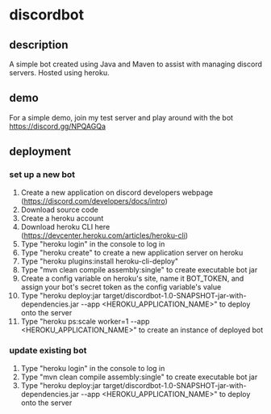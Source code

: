 # discordbot

## description

A simple bot created using Java and Maven to assist with managing discord servers. Hosted using heroku.

## demo

For a simple demo, join my test server and play around with the bot
https://discord.gg/NPQAGQa

## deployment

### set up a new bot

1. Create a new application on discord developers webpage (https://discord.com/developers/docs/intro)
2. Download source code
3. Create a heroku account
3. Download heroku CLI here (https://devcenter.heroku.com/articles/heroku-cli)
4. Type "heroku login" in the console to log in
5. Type "heroku create" to create a new application server on heroku
6. Type "heroku plugins:install heroku-cli-deploy"
7. Type "mvn clean compile assembly:single" to create executable bot jar
8. Create a config variable on heroku's site, name it BOT_TOKEN, and assign your bot's secret token as the config variable's value
9. Type "heroku deploy:jar target/discordbot-1.0-SNAPSHOT-jar-with-dependencies.jar --app <HEROKU_APPLICATION_NAME>" to deploy onto the server
10. Type "heroku ps:scale worker=1 --app <HEROKU_APPLICATION_NAME>" to create an instance of deployed bot

### update existing bot

1. Type "heroku login" in the console to log in
2. Type "mvn clean compile assembly:single" to create executable bot jar
3. Type "heroku deploy:jar target/discordbot-1.0-SNAPSHOT-jar-with-dependencies.jar --app <HEROKU_APPLICATION_NAME>" to deploy onto the server

